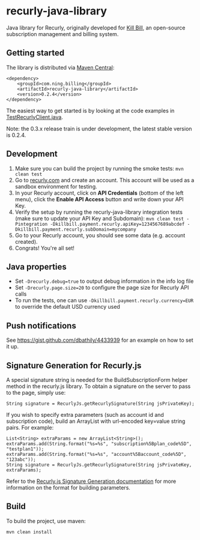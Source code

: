 recurly-java-library
====================

Java library for Recurly, originally developed for [Kill Bill](http://killbill.io), an open-source subscription management and billing system.

Getting started
---------------

The library is distributed via [Maven Central](http://search.maven.org/#search%7Cga%7C1%7Cg%3A%22com.ning.billing%22%20AND%20a%3A%22recurly-java-library%22):

```
<dependency>
    <groupId>com.ning.billing</groupId>
    <artifactId>recurly-java-library</artifactId>
    <version>0.2.4</version>
</dependency>
```

The easiest way to get started is by looking at the code examples in [TestRecurlyClient.java](https://github.com/killbilling/recurly-java-library/blob/master/src/test/java/com/ning/billing/recurly/TestRecurlyClient.java).

Note: the 0.3.x release train is under development, the latest stable version is 0.2.4.

Development
-----------

1. Make sure you can build the project by running the smoke tests: `mvn clean test`
2. Go to [recurly.com](http://recurly.com/) and create an account. This account will be used as a sandbox environment for testing.
3. In your Recurly account, click on **API Credentials** (bottom of the left menu), click the **Enable API Access** button and write down your API Key.
4. Verify the setup by running the recurly-java-library integration tests (make sure to update your API Key and Subdomain): `mvn clean test -Pintegration -Dkillbill.payment.recurly.apiKey=1234567689abcdef -Dkillbill.payment.recurly.subDomain=mycompany`
5. Go to your Recurly account, you should see some data (e.g. account created).
6. Congrats! You're all set!

Java properties
---------------

* Set `-Drecurly.debug=true` to output debug information in the info log file
* Set `-Drecurly.page.size=20` to configure the page size for Recurly API calls
* To run the tests, one can use `-Dkillbill.payment.recurly.currency=EUR` to override the default USD currency used

Push notifications
------------------

See https://gist.github.com/dbathily/4433939 for an example on how to set it up.

Signature Generation for Recurly.js
-------------------------------------

A special signature string is needed for the BuildSubscriptionForm helper method in the recurly.js library. To obtain a signature on the server to pass to the page, simply use:

	String signature = RecurlyJs.getRecurlySignature(String jsPrivateKey);

If you wish to specify extra parameters (such as account id and subscription code), build an ArrayList<String> with url-encoded key=value string pairs. For example:

    List<String> extraParams = new ArrayList<String>();
    extraParams.add(String.format("%s=%s", "subscription%5Bplan_code%5D", "testplan1"));
    extraParams.add(String.format("%s=%s", "account%5Baccount_code%5D", "123abc"));
	String signature = RecurlyJs.getRecurlySignature(String jsPrivateKey, extraParams);

Refer to the [Recurly.js Signature Generation documentation](https://docs.recurly.com/deprecated-api-docs/recurlyjs/signatures) for more information on the format for building parameters.


Build
-----

To build the project, use maven:

    mvn clean install
